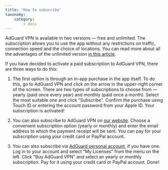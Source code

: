 ```yaml
---
title: 'How to subscribe'
taxonomy:
    category:
        - docs
---
```


AdGuard VPN is available in two versions — free and unlimited. The subscription allows you to use the app without any restrictions on traffic, connection speed and the choice of locations. You can read more about all the advantages of the unlimited version [in this article](https://kb.adguard.com/en/vpn/adguard-vpn-general/free-and-full-versions).

If you have decided to activate a paid subscription to AdGuard VPN, there are three ways to do this:

1. The first option is through an in-app purchase in the app itself. To do this, go to AdGuard VPN and click on the arrow in the upper-right corner of the screen. There are two types of subscriptions to choose from — yearly (paid once every year) and monthly (paid once a month). Select the most suitable one and click "Subscribe". Confirm the purchase using Touch ID or entering the account password from your Apple ID. Your subscription is activated!

2. You can also subscribe to AdGuard VPN on [our website](https://adguard-vpn.com/license.html). Choose a convenient subscription option (yearly or monthly) and enter the email address to which the payment receipt will be sent. You can pay for your subscription using your credit card or PayPal account.

3. You can also subscribe via [AdGuard personal account](https://my.adguard.com/main.html), if you have one. Log in to your account and select "My Licenses" from the menu on the left. Click "Buy AdGuard VPN" and select an yearly or monthly subscription. Pay for it using your credit card or PayPal account. Done!